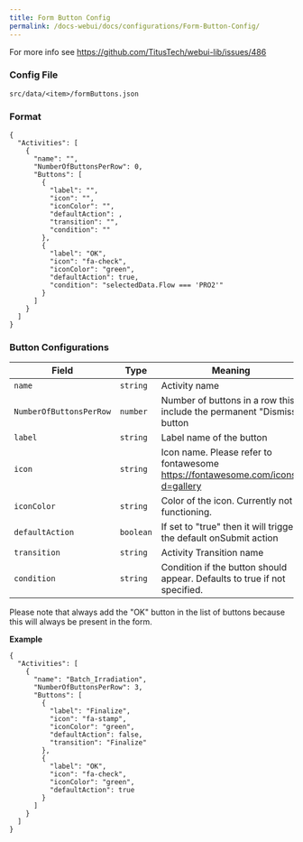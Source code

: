 ```yaml
---
title: Form Button Config
permalink: /docs-webui/docs/configurations/Form-Button-Config/
---
```


For more info see https://github.com/TitusTech/webui-lib/issues/486

### Config File
`src/data/<item>/formButtons.json`

### Format
```
{
  "Activities": [
    {
      "name": "",
      "NumberOfButtonsPerRow": 0,
      "Buttons": [
        {
          "label": "",
          "icon": "",
          "iconColor": "",
          "defaultAction": ,
          "transition": "",
          "condition": ""
        },
        {
          "label": "OK",
          "icon": "fa-check",
          "iconColor": "green",
          "defaultAction": true,
          "condition": "selectedData.Flow === 'PRO2'"
        }
      ]
    }
  ]
}

```
### Button Configurations

| Field | Type | Meaning |
| ------------- | ------------- | ------------- |
| `name` | `string` | Activity name |
| `NumberOfButtonsPerRow` | `number` | Number of buttons in a row this include the permanent "Dismiss" button |
| `label` | `string` | Label name of the button |
| `icon` | `string` | Icon name. Please refer to fontawesome https://fontawesome.com/icons?d=gallery |
| `iconColor` | `string` | Color of the icon. Currently not functioning. |
| `defaultAction` | `boolean` | If set to "true" then it will trigger the default onSubmit action |
| `transition` | `string` | Activity Transition name |
| `condition` | `string` | Condition if the button should appear. Defaults to true if not specified.

Please note that always add the "OK" button in the list of buttons because this will always be present in the form.

**Example**
```
{
  "Activities": [
    {
      "name": "Batch_Irradiation",
      "NumberOfButtonsPerRow": 3,
      "Buttons": [
        {
          "label": "Finalize",
          "icon": "fa-stamp",
          "iconColor": "green",
          "defaultAction": false,
          "transition": "Finalize"
        },
        {
          "label": "OK",
          "icon": "fa-check",
          "iconColor": "green",
          "defaultAction": true
        }
      ]
    }
  ]
}
```
